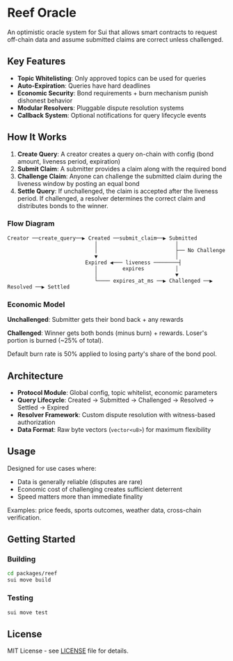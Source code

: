 # Reef Oracle

An optimistic oracle system for Sui that allows smart contracts to request off-chain data and assume submitted claims are correct unless challenged.

## Key Features

- **Topic Whitelisting**: Only approved topics can be used for queries
- **Auto-Expiration**: Queries have hard deadlines 
- **Economic Security**: Bond requirements + burn mechanism punish dishonest behavior
- **Modular Resolvers**: Pluggable dispute resolution systems
- **Callback System**: Optional notifications for query lifecycle events

## How It Works

1. **Create Query**: A creator creates a query on-chain with config (bond amount, liveness period, expiration)
2. **Submit Claim**: A submitter provides a claim along with the required bond
3. **Challenge Claim**: Anyone can challenge the submitted claim during the liveness window by posting an equal bond
4. **Settle Query**: If unchallenged, the claim is accepted after the liveness period. If challenged, a resolver determines the correct claim and distributes bonds to the winner.

### Flow Diagram

```
Creator ──create_query──▶ Created ──submit_claim──▶ Submitted
                            │                         │
                            │                         ├── No Challenge
                            ▼                         │
                         Expired ◀─── liveness ────────┤
                            │        expires          │
                            │                         ▼
                            └──── expires_at_ms ──▶ Challenged ──▶ Resolved ──▶ Settled
```

### Economic Model

**Unchallenged**: Submitter gets their bond back + any rewards

**Challenged**: Winner gets both bonds (minus burn) + rewards. Loser's portion is burned (~25% of total).

Default burn rate is 50% applied to losing party's share of the bond pool.

## Architecture

- **Protocol Module**: Global config, topic whitelist, economic parameters
- **Query Lifecycle**: Created → Submitted → Challenged → Resolved → Settled → Expired
- **Resolver Framework**: Custom dispute resolution with witness-based authorization
- **Data Format**: Raw byte vectors (`vector<u8>`) for maximum flexibility

## Usage

Designed for use cases where:
- Data is generally reliable (disputes are rare)
- Economic cost of challenging creates sufficient deterrent  
- Speed matters more than immediate finality

Examples: price feeds, sports outcomes, weather data, cross-chain verification.

## Getting Started

### Building
```bash
cd packages/reef
sui move build
```

### Testing
```bash
sui move test
```

## License

MIT License - see [LICENSE](LICENSE) file for details.